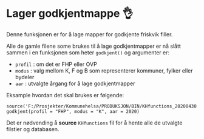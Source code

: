 # Lager godkjentmappe :ok_hand:
Denne funksjonen er for å lage mapper for godkjente friskvik filler.

Alle de gamle filene some brukes til å lage godkjentmapper er nå slått sammen i en funksjonen som heter
`godkjent()` og argumenter er:

 - `profil` : om det er FHP eller OVP
 - `modus` : valg mellom K, F og B som representerer kommuner, fylker eller bydeler
 - `aar` : utvalgte årgang for å lage godkjentmapper

Eksample hvordan det skal brukes er følgende:

```
source('F:/Prosjekter/Kommunehelsa/PRODUKSJON/BIN/KHfunctions_20200430.R')
godkjent(profil = "FHP", modus = "K", aar = 2020)
```

Det er nødvending å **source** `KHfunctions` fil for å hente alle de utvalgte filstier og databasen.
